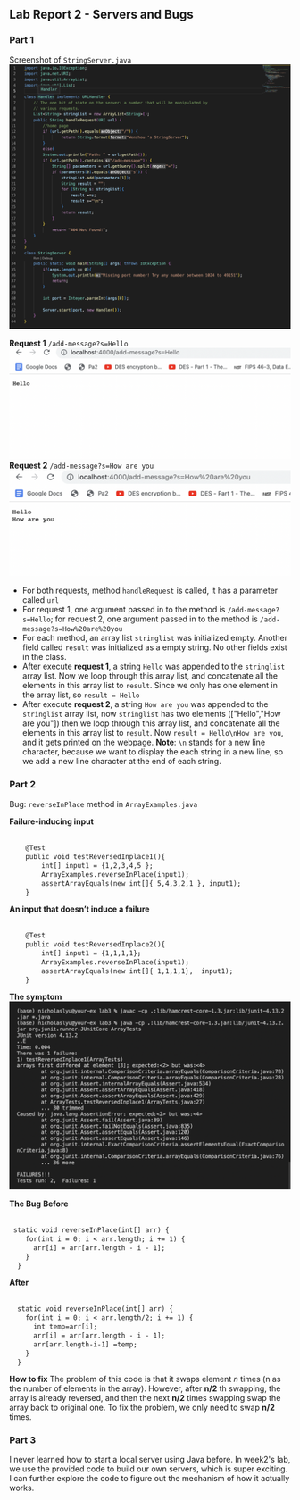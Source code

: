 ## Lab Report 2 - Servers and Bugs

### Part 1
Screenshot of ``StringServer.java``
![StringServer](StringServer.png)

**Request 1**
``/add-message?s=Hello``
![request1](add_hello.png)
**Request 2**
``/add-message?s=How are you``
![request2](add_hay.png)

* For both requests, method ``handleRequest`` is called, it has a parameter called ``url``
* For request 1, one argument passed in to the method is ``/add-message?s=Hello``; for request 2, one argument passed in to the method is ``/add-message?s=How%20are%20you``
* For each method, an array list ``stringlist`` was initialized empty. Another field called ``result`` was initialized as a empty string. No other fields exist in the class. 
* After execute **request 1**, a string ``Hello`` was appended to the ``stringlist`` array list. Now we loop through this array list, and concatenate all the elements in this array list to ``result``. Since we only has one element in the array list, so ``result = Hello``
* After execute **request 2**, a string ``How are you`` was appended to the ``stringlist`` array list, now ``stringlist`` has two elements (["Hello","How are you"]) then we loop through this array list, and concatenate all the elements in this array list to ``result``. Now ``result = Hello\nHow are you``, and it gets printed on the webpage.
**Note**: ``\n`` stands for a new line character, because we want to display the each string in a new line, so we add a new line character at the end of each string. 

### Part 2
Bug: ``reverseInPlace`` method in ``ArrayExamples.java``

**Failure-inducing input**
<pre><code>
    @Test
    public void testReversedInplace1(){
        int[] input1 = {1,2,3,4,5 };
        ArrayExamples.reverseInPlace(input1);
        assertArrayEquals(new int[]{ 5,4,3,2,1 }, input1);
    }
</code></pre>

**An input that doesn’t induce a failure**
<pre><code>
    @Test
    public void testReversedInplace2(){
        int[] input1 = {1,1,1,1};
        ArrayExamples.reverseInPlace(input1);
        assertArrayEquals(new int[]{ 1,1,1,1},  input1);
    }
</code></pre>

**The symptom**
![tests](tests_ran.png)

**The Bug**
**Before**
<pre><code>
 static void reverseInPlace(int[] arr) {
    for(int i = 0; i < arr.length; i += 1) {
      arr[i] = arr[arr.length - i - 1];
    }
  }
</code></pre>

**After**
<pre><code>
  static void reverseInPlace(int[] arr) {
    for(int i = 0; i < arr.length/2; i += 1) {
      int temp=arr[i];
      arr[i] = arr[arr.length - i - 1];
      arr[arr.length-i-1] =temp;
    }
  }
</code></pre>

**How to fix**
The problem of this code is that it swaps element *n* times (n as the number of elements in the array). However, after **n/2** th swapping, the array is already reversed, and then the next **n/2** times swapping swap the array back to original one. 
To fix the problem, we only need to swap **n/2** times. 

### Part 3
I never learned how to start a local server using Java before. In week2's lab, we use the provided code to build our own servers, which is super exciting. I can further explore the code to figure out the mechanism of how it actually works.









